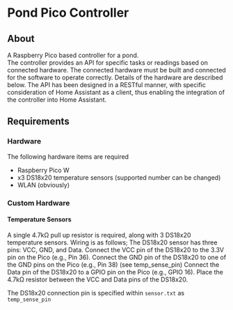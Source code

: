 # Pond Pico Controller
## About
A Raspberry Pico based controller for a pond.  
The controller provides an API for specific tasks or readings based on connected hardware.  The connected hardware must be built and connected for the software to operate correctly.   Details of the hardware are described below. 
The API has been designed in a RESTful manner, with specific consideration of Home Assistant as a client, thus enabling the integration of the controller into Home Assistant.
 
## Requirements

### Hardware
The following hardware items are required
* Raspberry Pico W
* x3 DS18x20 temperature sensors (supported number can be changed)
* WLAN (obviously)

### Custom Hardware
#### Temperature Sensors
A single 4.7kΩ pull up resistor is required, along with 3 DS18x20 temperature sensors. 
Wiring is as follows; 
The DS18x20 sensor has three pins: VCC, GND, and Data.
Connect the VCC pin of the DS18x20 to the 3.3V pin on the Pico (e.g., Pin 36).
Connect the GND pin of the DS18x20 to one of the GND pins on the Pico (e.g., Pin 38) (see temp_sense_pin)
Connect the Data pin of the DS18x20 to a GPIO pin on the Pico (e.g., GPIO 16).
Place the 4.7kΩ resistor between the VCC and Data pins of the DS18x20.

The DS18x20 connection pin is specified within ``sensor.txt`` as ``temp_sense_pin``
